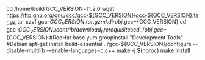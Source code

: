 cd /home/build
GCC_VERSION=11.2.0
wget https://ftp.gnu.org/gnu/gcc/gcc-${GCC_VERSION}/gcc-${GCC_VERSION}.tar.gz
tar xzvf gcc-${GCC_VERSION}.tar.gz
mkdir obj.gcc-${GCC_VERSION}
cd gcc-${GCC_VERSION}
./contrib/download_prerequisites
cd ../obj.gcc-${GCC_VERSION}
#RedHat base
yum groupinstall "Development Tools"
#Debian
apt-get install build-essential
../gcc-${GCC_VERSION}/configure --disable-multilib --enable-languages=c,c++
make -j $(nproc)
make install
